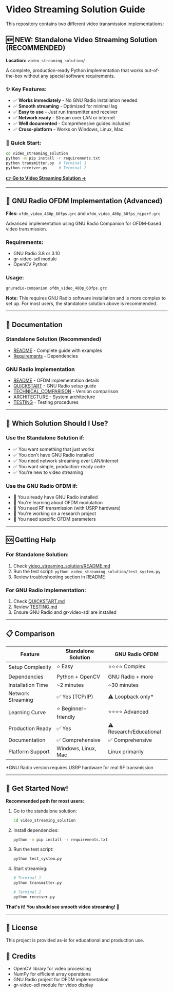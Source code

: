 # Video Streaming Solution Guide

This repository contains two different video transmission implementations:

## 🆕 **NEW: Standalone Video Streaming Solution (RECOMMENDED)**

**Location:** `video_streaming_solution/`

A complete, production-ready Python implementation that works out-of-the-box without any special software requirements.

### ✨ Key Features:
- ✅ **Works immediately** - No GNU Radio installation needed
- ✅ **Smooth streaming** - Optimized for minimal lag
- ✅ **Easy to use** - Just run transmitter and receiver
- ✅ **Network ready** - Stream over LAN or internet
- ✅ **Well documented** - Comprehensive guides included
- ✅ **Cross-platform** - Works on Windows, Linux, Mac

### 🚀 Quick Start:
```bash
cd video_streaming_solution
python -m pip install -r requirements.txt
python transmitter.py  # Terminal 1
python receiver.py     # Terminal 2
```

**[👉 Go to Video Streaming Solution →](video_streaming_solution/)**

---

## 🔧 GNU Radio OFDM Implementation (Advanced)

**Files:** `ofdm_video_480p_60fps.grc` and `ofdm_video_480p_60fps_hiperf.grc`

Advanced implementation using GNU Radio Companion for OFDM-based video transmission.

### Requirements:
- GNU Radio 3.8 or 3.10
- gr-video-sdl module
- OpenCV Python

### Usage:
```bash
gnuradio-companion ofdm_video_480p_60fps.grc
```

**Note:** This requires GNU Radio software installation and is more complex to set up. For most users, the standalone solution above is recommended.

---

## 📖 Documentation

### Standalone Solution (Recommended)
- [README](video_streaming_solution/README.md) - Complete guide with examples
- [Requirements](video_streaming_solution/requirements.txt) - Dependencies

### GNU Radio Implementation
- [README](README.md) - OFDM implementation details
- [QUICKSTART](QUICKSTART.md) - GNU Radio setup guide
- [TECHNICAL_COMPARISON](TECHNICAL_COMPARISON.md) - Version comparison
- [ARCHITECTURE](ARCHITECTURE.md) - System architecture
- [TESTING](TESTING.md) - Testing procedures

---

## 🎯 Which Solution Should I Use?

### Use the **Standalone Solution** if:
- ✅ You want something that just works
- ✅ You don't have GNU Radio installed
- ✅ You need network streaming over LAN/internet
- ✅ You want simple, production-ready code
- ✅ You're new to video streaming

### Use the **GNU Radio OFDM** if:
- 🔧 You already have GNU Radio installed
- 🔧 You're learning about OFDM modulation
- 🔧 You need RF transmission (with USRP hardware)
- 🔧 You're working on a research project
- 🔧 You need specific OFDM parameters

---

## 🆘 Getting Help

### For Standalone Solution:
1. Check [video_streaming_solution/README.md](video_streaming_solution/README.md)
2. Run the test script: `python video_streaming_solution/test_system.py`
3. Review troubleshooting section in README

### For GNU Radio Implementation:
1. Check [QUICKSTART.md](QUICKSTART.md)
2. Review [TESTING.md](TESTING.md)
3. Ensure GNU Radio and gr-video-sdl are installed

---

## 📋 Comparison

| Feature | Standalone Solution | GNU Radio OFDM |
|---------|-------------------|----------------|
| Setup Complexity | ⭐ Easy | ⭐⭐⭐⭐ Complex |
| Dependencies | Python + OpenCV | GNU Radio + more |
| Installation Time | ~2 minutes | ~30 minutes |
| Network Streaming | ✅ Yes (TCP/IP) | ⚠️ Loopback only* |
| Learning Curve | ⭐ Beginner-friendly | ⭐⭐⭐⭐ Advanced |
| Production Ready | ✅ Yes | ⚠️ Research/Educational |
| Documentation | ✅ Comprehensive | ✅ Comprehensive |
| Platform Support | Windows, Linux, Mac | Linux primarily |

*GNU Radio version requires USRP hardware for real RF transmission

---

## 🚀 Get Started Now!

**Recommended path for most users:**

1. Go to the standalone solution:
   ```bash
   cd video_streaming_solution
   ```

2. Install dependencies:
   ```bash
   python -m pip install -r requirements.txt
   ```

3. Run the test script:
   ```bash
   python test_system.py
   ```

4. Start streaming:
   ```bash
   # Terminal 1
   python transmitter.py
   
   # Terminal 2
   python receiver.py
   ```

**That's it! You should see smooth video streaming! 🎉**

---

## 📄 License

This project is provided as-is for educational and production use.

## 🙏 Credits

- OpenCV library for video processing
- NumPy for efficient array operations
- GNU Radio project for OFDM implementation
- gr-video-sdl module for video display
